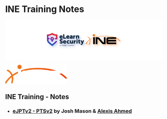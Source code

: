 # INE Training Notes

![elearnsecurity.com - © eLearnSecurity | ine.com - © INE](.gitbook/assets/elearninginecovermid.png)

<img src=".gitbook/assets/INE-Logo-Orange-White-Revised.png" style="zoom: 33%;vertical-align:middle" />

## INE Training - Notes

- ### [eJPTv2 - PTSv2](ejpt/README.md) by Josh Mason & [Alexis Ahmed](https://alexisahmed.com/)
